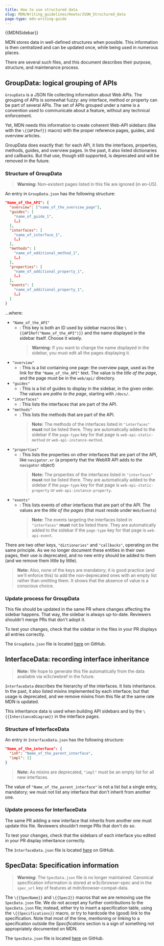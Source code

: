 ```yaml
---
title: How to use structured data
slug: MDN/Writing_guidelines/Howto/JSON_Structured_data
page-type: mdn-writing-guide
---
```


{{MDNSidebar}}

MDN stores data in well-defined structures when possible. This information is then centralized and can be updated once, while being used in numerous places.

There are several such files, and this document describes their purpose, structure, and maintenance process.

## GroupData: logical grouping of APIs

`GroupData` is a JSON file collecting information about Web APIs. The grouping of APIs is somewhat fuzzy: any interface, method or property can be part of several APIs. The set of APIs grouped under a name is a convention used to communicate about a feature, without any technical enforcement.

Yet, MDN needs this information to create coherent Web-API sidebars (like with the `\{{APIRef}}` macro) with the proper reference pages, guides, and overview articles.

GroupData does exactly that: for each API, it lists the interfaces, properties, methods, guides, and overview pages. In the past, it also listed dictionaries and callbacks. But that use, though still supported, is deprecated and will be removed in the future.

### Structure of GroupData

> **Warning:** Non-existent pages listed in this file are ignored (in en-US).

An entry in `GroupData.json` has the following structure:

```json
"Name_of_the_API": {
  "overview": ["name_of_the_overview_page"],
  "guides": [
    "name_of_guide_1",
    (…)
  ],
  "interfaces": [
    "name_of_interface_1",
    (…)
  ],
  "methods": [
    "name_of_additional_method_1",
    (…)
  ],
  "properties": [
    "name_of_additional_property_1",
    (…)
  ],
  "events": [
    "name_of_additional_property_1",
    (…)
  ]
}
```

…where:

- `"Name_of_the_API"`
  - : This key is both an ID used by sidebar macros like `\{{APIRef("Name_of_the_API")}}` and the name displayed in the sidebar itself. Choose it wisely.
    > **Warning:** If you want to change the name displayed in the sidebar, you must edit all the pages displaying it.
- `"overview"`
  - : This is a list containing one page: the overview page, used as the link for the `"Name_of_the_API"` text. The value is the _title of the page_, and the page must be in the `web/api/` directory.
- `"guides"`
  - : This is a list of guides to display in the sidebar, in the given order. The values are _paths to the page_, starting with `/docs/`.
- `"interfaces"`
  - : This lists the interfaces that are part of the API.
- `"methods"`
  - : This lists the methods that are part of the API.
    > **Note:** The methods of the interfaces listed in `"interfaces"` **must** not be listed there. They are automatically added to the sidebar if the `page-type` key for that page is `web-api-static-method` or `web-api-instance-method`.
- `"properties"`
  - : This lists the properties on other interfaces that are part of the API, like `navigator.xr` (a property that the WebXR API adds to the `navigator` object)
    > **Note:** The properties of the interfaces listed in `"interfaces"` **must** not be listed there. They are automatically added to the sidebar if the `page-type` key for that page is `web-api-static-property` or `web-api-instance-property`.
- `"events"`
  - : This lists events of other interfaces that are part of the API. The values are the _title of the pages_ (that must reside under `Web/Events`)
    > **Note:** The events targeting the interfaces listed in `"interfaces"` **must** not be listed there. They are automatically added to the sidebar if the `page-type` key for that page is `web-api-event`.

There are two other keys, `"dictionaries"` and `"callbacks"`, operating on the same principle. As we no longer document these entities in their own pages, their use is deprecated, and no new entry should be added to them (and we remove them little by little).

> **Note:** Also, none of the keys are mandatory; it is good practice (and we'll enforce this) to add the non-deprecated ones with an empty list rather than omitting them. It shows that the absence of value is a conscious choice.

### Update process for GroupData

This file should be updated in the same PR where changes affecting the sidebar happens. That way, the sidebar is always up-to-date. Reviewers shouldn't merge PRs that don't adopt it.

To test your changes, check that the sidebar in the files in your PR displays all entries correctly.

The `GroupData.json` file is located [here](https://github.com/mdn/content/blob/main/files/jsondata/GroupData.json) on GitHub.

## InterfaceData: recording interface inheritance

> **Note:** We hope to generate this file automatically from the data available via w3c/webref in the future.

`InterfaceData` describes the hierarchy of the interfaces. It lists inheritance. In the past, it also listed mixins implemented by each interface; but that usage is deprecated, and we remove mixins from this file at the same rate MDN is updated.

This inheritance data is used when building API sidebars and by the `\{{InheritanceDiagram}}` in the interface pages.

### Structure of InterfaceData

An entry in `InterfaceData.json` has the following structure:

```json
"Name_of_the_interface": {
  "inh": "Name_of_the_parent_interface",
  "impl": []
}
```

> **Note:** As mixins are deprecated, `"impl"` must be an empty list for all new interfaces.

The value of `"Name_of_the_parent_interface"` is not a list but a single entry, mandatory; we must not list any interface that don't inherit from another one.

### Update process for InterfaceData

The same PR adding a new interface that inherits from another one must update this file. Reviewers shouldn't merge PRs that don't do so.

To test your changes, check that the sidebars of each interface you edited in your PR display inheritance correctly.

The `InterfaceData.json` file is located [here](https://github.com/mdn/content/blob/main/files/jsondata/InterfaceData.json) on GitHub.

## SpecData: Specification information

> **Warning:** The `SpecData.json` file is no longer maintained. Canonical specification information is stored at w3c/browser-spec and in the `spec_url` key of features at mdn/browser-compat-data.

The `\{{SpecName}}` and `\{{Spec2}}` macros that we are removing use the `SpecData.json` file. We do not accept any further contributions to the `SpecData.json` file; instead, either try to insert a specification table, using the `\{{Specifications}}` macro, or try to hardcode the (good) link to the specification. Note that most of the time, mentioning or linking to a specification outside the _Specifications_ section is a sign of something not appropriately documented on MDN.

The `SpecData.json` file is located [here](https://github.com/mdn/content/blob/main/files/jsondata/SpecData.json) on GitHub.
